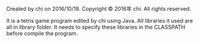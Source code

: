 Created by chi on 2016/10/18.
Copyright © 2016年 chi. All rights reserved.

It is a tetris game program edited by chi using Java.
All libraries it used are all in library folder. It needs to
specify these libraries in the CLASSPATH before compile the program.
